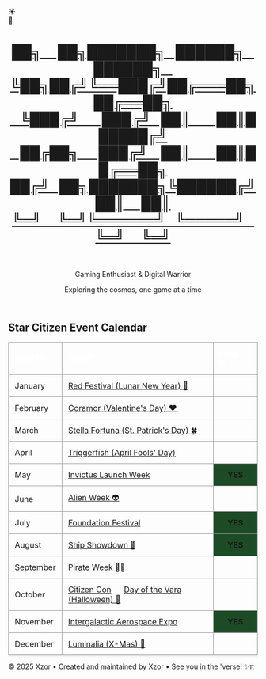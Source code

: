 <body>
    <style>
        table {
            width: 100%;
            max-width: 1000px;
            margin: 0 auto;
            border-collapse: collapse;
            /* background-color: white; */
            box-shadow: 0 2px 4px rgba(0,0,0,0.1);
        }
        th {
            /* background-color: #b8cce4; */
            color: #fff;
            padding: 12px;
            text-align: left;
            font-weight: bold;
            border: 1px solid #999;
        }
        td {
            padding: 12px;
            border: 1px solid #999;
        }
        tr:nth-child(even) {
            /* background-color: #dce6f1; */
        }
        tr:nth-child(odd) {
            /* background-color: #fff; */
        }
        .free-fly-yes {
            background-color: #1d4b26;
            text-align: center;
            font-weight: bold;
        }
        .free-fly-no {
            /* background-color: #fff; */
        }
</style>
    <!-- Background elements -->
    <div class="stars"></div>
    <div class="clouds">
        <div class="cloud cloud1"></div>
        <div class="cloud cloud2"></div>
        <div class="cloud cloud3"></div>
        <div class="cloud cloud4"></div>
        <div class="cloud cloud5"></div>
        <div class="cloud cloud6"></div>
    </div>
    <!-- Toggle Switch -->
    <div class="toggle-container" id="toggle-container" title="Toggle Day / Night Mode">
        <div class="toggle-switch" id="themeToggle">
            <div class="toggle-slider">
                <div class="icon sun-icon">☀️</div>
                <div class="icon moon-icon">🌙</div>
            </div>
        </div>
    </div>
<div class="container">
    <header>
        <a class="no-underline" href="./" >
        <h1 id='xzor-ascii-banner' class='xzor-ascii-banner'>██╗&nbsp;&nbsp;&nbsp;&nbsp;&nbsp;██╗███████╗&nbsp;&nbsp;&nbsp;██████╗&nbsp;&nbsp;&nbsp;██████╗&nbsp;&nbsp;&nbsp;<br>
             ╚██╗██╔╝╚══███╔╝██╔═══██╗██╔══██╗<br>
              &nbsp;&nbsp;&nbsp;╚███╔╝&nbsp;&nbsp;&nbsp;&nbsp;&nbsp;&nbsp;&nbsp;███╔╝&nbsp;&nbsp;&nbsp;██║&nbsp;&nbsp;&nbsp;&nbsp;&nbsp;&nbsp;&nbsp;&nbsp;██║██████╔╝<br>
            &nbsp;&nbsp;&nbsp;██╔██╗&nbsp;&nbsp;&nbsp;&nbsp;&nbsp;&nbsp;███╔╝&nbsp;&nbsp;&nbsp;&nbsp;██║&nbsp;&nbsp;&nbsp;&nbsp;&nbsp;&nbsp;&nbsp;&nbsp;██║██╔══██╗<br>
           ██╔╝&nbsp;&nbsp;&nbsp;██╗███████╗╚██████╔╝██║&nbsp;&nbsp;&nbsp;&nbsp;&nbsp;██║<br>
            ╚═╝&nbsp;&nbsp;&nbsp;&nbsp;&nbsp;╚═╝╚══════╝&nbsp;&nbsp;&nbsp;╚═════╝&nbsp;&nbsp;&nbsp;╚═╝&nbsp;&nbsp;&nbsp;&nbsp;&nbsp;╚═╝</h1></a><br>
        <p class="subtitle theme-sensitive">Gaming Enthusiast & Digital Warrior</p>
        <p class="tagline">Exploring the cosmos, one game at a time</p>
    </header>
     <div class="profile-section">
        <h2 class="section-title centered-title alt theme-sensitive">Star Citizen Event Calendar</h2>
    <table>
        <thead>
            <tr>
                <th>MONTH</th>
                <th>EVENT</th>
                <th>FREE FLY</th>
            </tr>
        </thead>
        <tbody>
            <tr>
                <td>January</td>
                <td><a class="no-underline" href="https://robertsspaceindustries.com/en/comm-link/transmission/20373-Lunar-New-Year-2025">Red Festival (Lunar New Year) 🧧</a></td>
                <td class="free-fly-no"></td>
            </tr>
            <tr>
                <td>February</td>
                <td><a class="no-underline" href="">Coramor (Valentine's Day) ❤️</a></td>
                <td class="free-fly-no"></td>
            </tr>
            <tr>
                <td>March</td>
                <td><a class="no-underline" href="">Stella Fortuna (St. Patrick's Day) 🍀</a></td>
                <td class="free-fly-no"></td>
            </tr>
            <tr>
                <td>April</td>
                <td><a class="no-underline" href="">Triggerfish (April Fools' Day)</a></td>
                <td class="free-fly-no"></td>
            </tr>
            <tr>
                <td>May</td>
                <td><a class="no-underline" href="">Invictus Launch Week</a></td>
                <td class="free-fly-yes">YES</td>
            </tr>
            <tr>
                <td>June</td>
                <td><a class="no-underline" href="">Alien Week 👽</a></td>
                <td class="free-fly-no"></td>
            </tr>
            <tr>
                <td>July</td>
                <td><a class="no-underline" href="https://robertsspaceindustries.com/en/foundation-festival">Foundation Festival </a></td>
                <td class="free-fly-yes">YES</td>
            </tr>
            <tr>
                <td>August</td>
                <td> <a class="no-underline" href="https://play.sc/shipshowdown" >Ship Showdown 🚀</a></td>
                <td class="free-fly-yes">YES</td>
            </tr>
            <tr>
                <td>September</td>
                <td><a class="no-underline" href="">Pirate Week 🏴‍☠️</a></td>
                <td class="free-fly-no"></td>
            </tr>
            <tr>
                <td>October</td>
                <td><a class="no-underline" href="">Citizen Con</a> &nbsp;&nbsp;&nbsp;&nbsp; <a class="no-underline" href="">Day of the Vara (Halloween) 🎃</a></td>
                <td class="free-fly-no"></td>
            </tr>
            <tr>
                <td>November</td>
                <td><a class="no-underline" href="">Intergalactic Aerospace Expo</a></td>
                <td class="free-fly-yes">YES</td>
            </tr>
            <tr>
                <td>December</td>
                <td><a class="no-underline" href="">Luminalia (X-Mas) 🎄</a></td>
                <td class="free-fly-no"></td>
            </tr>
        </tbody>
    </table>
    </div>
    <footer>
        <p>&copy; 2025 Xzor • Created and maintained by Xzor • See you in the 'verse! ✨<span id="tms">π<script>document.getElementById('tms').addEventListener('mousedown', function(event) {if (event.ctrlKey && event.shiftKey && event.button === 0) {window.open('https://www.youtube.com/watch?v=EKuwyH1UeYw', '_blank');}});</script></span></p>
    </footer>
</div>
    <script>
                        // Scroll to hide
        function initScrollHide() {
            const toggleContainer = document.getElementById('toggle-container');    
            if (toggleContainer) {
                // Get the original transform value from CSS
                const computedStyle = getComputedStyle(toggleContainer);
                const originalTransform = computedStyle.transform;
                // console.log('Original transform:', originalTransform);        
                document.body.addEventListener('scroll', function() {
                    const scrollY = document.body.scrollTop || document.documentElement.scrollTop;
                    const maxScroll = 400;            
                    if (scrollY <= maxScroll) {
                        const opacity = Math.max(0, 1 - (scrollY / maxScroll));
                        const translateY = Math.min(scrollY * 0.5, 100);                
                        toggleContainer.style.opacity = opacity;                
                        // If there was an original transform, combine it with translateY
                        if (originalTransform && originalTransform !== 'none') {
                            toggleContainer.style.transform = `${originalTransform} translateY(-${translateY}%)`;
                        } else {
                            toggleContainer.style.transform = `translateY(-${translateY}%)`;
                        }
                    } else {
                        toggleContainer.style.opacity = '0';                
                        // Preserve original transform when fully hidden
                        if (originalTransform && originalTransform !== 'none') {
                            toggleContainer.style.transform = `${originalTransform} translateY(-100%)`;
                        } else {
                            toggleContainer.style.transform = 'translateY(-100%)';
                        }
                    }
                });
            }
        }
        initScrollHide();
            //end scroll to hide
        const toggle = document.getElementById('themeToggle');
        const body = document.body;
        const stars = document.querySelector('.stars');
        // Cookie utility functions
        function setCookie(name, value, days) {
            const expires = new Date();
            expires.setTime(expires.getTime() + (days * 24 * 60 * 60 * 1000));
            document.cookie = `${name}=${value};expires=${expires.toUTCString()};path=/`;
        }
        function getCookie(name) {
            const nameEQ = name + "=";
            const ca = document.cookie.split(';');
            for (let i = 0; i < ca.length; i++) {
                let c = ca[i];
                while (c.charAt(0) === ' ') c = c.substring(1, c.length);
                if (c.indexOf(nameEQ) === 0) return c.substring(nameEQ.length, c.length);
            }
            return null;
        }
        // Create stars
        function createStars() {
            stars.innerHTML = '';
            for (let i = 0; i <300; i++) {
                const star = document.createElement('div');
                star.className = 'star';
                star.style.left = Math.random() * 100 + '%';
                star.style.top = Math.random() * 100 + '%';
                star.style.animationDelay = Math.random() * 2 + 's';
                stars.appendChild(star);
            }
        }
        // Apply theme
        function applyTheme(isNightMode) {
            if (isNightMode) {
                toggle.classList.add('active');
                body.classList.add('night-mode');
            } else {
                toggle.classList.remove('active');
                body.classList.remove('night-mode');
            }            
            // Update custom div classes
            updateCustomDivClasses(isNightMode);
        }
        // Function to update custom div classes
        function updateCustomDivClasses(isNightMode) {
            const xzorBannerDiv = document.getElementById('xzor-ascii-banner');            
            if (xzorBannerDiv) {
                if (isNightMode) {
                    xzorBannerDiv.classList.remove('day-style');
                    xzorBannerDiv.classList.add('night-style');
                } else {
                    xzorBannerDiv.classList.remove('night-style');
                    xzorBannerDiv.classList.add('day-style');
                }
            }            
            // Update multiple elements with a specific class
            const themeElements = document.querySelectorAll('.theme-sensitive');
            themeElements.forEach(element => {
                if (isNightMode) {
                    element.classList.add('dark-mode');
                    element.classList.remove('light-mode');
                } else {
                    element.classList.add('light-mode');
                    element.classList.remove('dark-mode');
                }
            });
        }
        // Initialize theme from cookie
        function initializeTheme() {
            const savedTheme = getCookie('themePreference');
            const isNightMode = savedTheme === 'night';
            applyTheme(isNightMode);
        }
        createStars();        
        // Load saved theme on page load
        initializeTheme();
        // Toggle functionality
        toggle.addEventListener('click', function() {
            const willBeNightMode = !body.classList.contains('night-mode');
            applyTheme(willBeNightMode);            
            // Save preference to cookie (expires in 365 days)
            setCookie('themePreference', willBeNightMode ? 'night' : 'day', 365);
        });
        // Optional: Add keyboard support
        toggle.addEventListener('keydown', function(e) {
            if (e.key === 'Enter' || e.key === ' ') {
                e.preventDefault();
                toggle.click();
            }
        });
        // Make toggle focusable
        toggle.setAttribute('tabindex', '0');
    </script>
</body>
